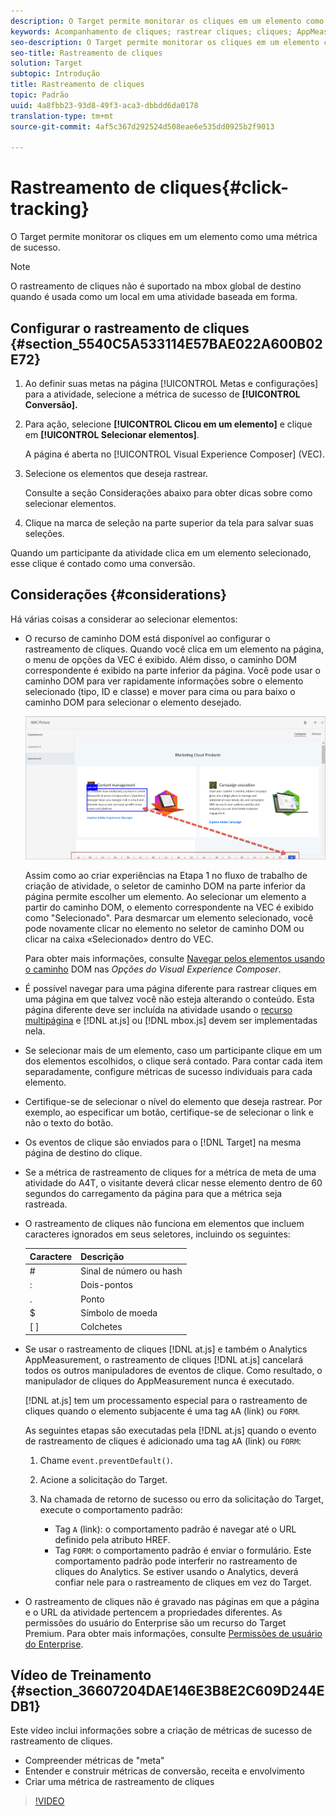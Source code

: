 ```yaml
---
description: O Target permite monitorar os cliques em um elemento como uma métrica de sucesso.
keywords: Acompanhamento de cliques; rastrear cliques; cliques; AppMeasurement
seo-description: O Target permite monitorar os cliques em um elemento como uma métrica de sucesso.
seo-title: Rastreamento de cliques
solution: Target
subtopic: Introdução
title: Rastreamento de cliques
topic: Padrão
uuid: 4a8fbb23-93d8-49f3-aca3-dbbdd6da0178
translation-type: tm+mt
source-git-commit: 4af5c367d292524d508eae6e535dd0925b2f9013

---
```



# Rastreamento de cliques{#click-tracking}

O Target permite monitorar os cliques em um elemento como uma métrica de sucesso.

>[!NOTE]
>
>O rastreamento de cliques não é suportado na mbox global de destino quando é usada como um local em uma atividade baseada em forma.

## Configurar o rastreamento de cliques {#section_5540C5A533114E57BAE022A600B02E72}

1. Ao definir suas metas na página [!UICONTROL Metas e configurações] para a atividade, selecione a métrica de sucesso de **[!UICONTROL Conversão].**
1. Para ação, selecione **[!UICONTROL Clicou em um elemento]** e clique em **[!UICONTROL Selecionar elementos]**.

   A página é aberta no [!UICONTROL Visual Experience Composer] (VEC).

1. Selecione os elementos que deseja rastrear.

   Consulte a seção Considerações abaixo para obter dicas sobre como selecionar elementos.

1. Clique na marca de seleção na parte superior da tela para salvar suas seleções.

Quando um participante da atividade clica em um elemento selecionado, esse clique é contado como uma conversão.

## Considerações {#considerations}

Há várias coisas a considerar ao selecionar elementos:

* O recurso de caminho DOM está disponível ao configurar o rastreamento de cliques. Quando você clica em um elemento na página, o menu de opções da VEC é exibido. Além disso, o caminho DOM correspondente é exibido na parte inferior da página. Você pode usar o caminho DOM para ver rapidamente informações sobre o elemento selecionado (tipo, ID e classe) e mover para cima ou para baixo o caminho DOM para selecionar o elemento desejado.

   ![Ilustração de caminho DOM](/help/c-activities/r-success-metrics/assets/click-tracking-dom.png)

   Assim como ao criar experiências na Etapa 1 no fluxo de trabalho de criação de atividade, o seletor de caminho DOM na parte inferior da página permite escolher um elemento. Ao selecionar um elemento a partir do caminho DOM, o elemento correspondente na VEC é exibido como &quot;Selecionado&quot;. Para desmarcar um elemento selecionado, você pode novamente clicar no elemento no seletor de caminho DOM ou clicar na caixa «Selecionado» dentro do VEC.

   Para obter mais informações, consulte [Navegar pelos elementos usando o caminho](/help/c-experiences/c-visual-experience-composer/viztarget-options.md#dom-path) DOM nas *Opções do Visual Experience Composer*.

* É possível navegar para uma página diferente para rastrear cliques em uma página em que talvez você não esteja alterando o conteúdo. Esta página diferente deve ser incluída na atividade usando o [recurso multipágina](../../c-experiences/c-visual-experience-composer/multipage-activity.md#concept_277E096063E14813AC5D8EDFA1D2ED48) e [!DNL at.js] ou [!DNL mbox.js] devem ser implementadas nela.
* Se selecionar mais de um elemento, caso um participante clique em um dos elementos escolhidos, o clique será contado. Para contar cada item separadamente, configure métricas de sucesso individuais para cada elemento.
* Certifique-se de selecionar o nível do elemento que deseja rastrear. Por exemplo, ao especificar um botão, certifique-se de selecionar o link e não o texto do botão.
* Os eventos de clique são enviados para o [!DNL Target] na mesma página de destino do clique.
* Se a métrica de rastreamento de cliques for a métrica de meta de uma atividade do A4T, o visitante deverá clicar nesse elemento dentro de 60 segundos do carregamento da página para que a métrica seja rastreada.
* O rastreamento de cliques não funciona em elementos que incluem caracteres ignorados em seus seletores, incluindo os seguintes:

   | Caractere | Descrição |
   |---|---|
   | # | Sinal de número ou hash |
   | : | Dois-pontos |
   | . | Ponto |
   | $ | Símbolo de moeda |
   | [ ] | Colchetes |

* Se usar o rastreamento de cliques [!DNL at.js] e também o Analytics AppMeasurement, o rastreamento de cliques [!DNL at.js] cancelará todos os outros manipuladores de eventos de clique. Como resultado, o manipulador de cliques do AppMeasurement nunca é executado.

    [!DNL at.js] tem um processamento especial para o rastreamento de cliques quando o elemento subjacente é uma tag `A`A (link) ou `FORM`.

   As seguintes etapas são executadas pela [!DNL at.js] quando o evento de rastreamento de cliques é adicionado uma tag `A`A (link) ou `FORM`:

   1. Chame `event.preventDefault()`.

   1. Acione a solicitação do Target.

   1. Na chamada de retorno de sucesso ou erro da solicitação do Target, execute o comportamento padrão:

      * Tag `A` (link): o comportamento padrão é navegar até o URL definido pela atributo HREF.
      * Tag `FORM`: o comportamento padrão é enviar o formulário.
   Este comportamento padrão pode interferir no rastreamento de cliques do Analytics. Se estiver usando o Analytics, deverá confiar nele para o rastreamento de cliques em vez do Target.

* O rastreamento de cliques não é gravado nas páginas em que a página e o URL da atividade pertencem a propriedades diferentes. As permissões do usuário do Enterprise são um recurso do Target Premium. Para obter mais informações, consulte [Permissões de usuário do Enterprise](/help/administrating-target/c-user-management/property-channel/property-channel.md).

## Vídeo de Treinamento {#section_36607204DAE146E3B8E2C609D244EDB1}

Este vídeo inclui informações sobre a criação de métricas de sucesso de rastreamento de cliques.

* Compreender métricas de &quot;meta&quot;
* Entender e construir métricas de conversão, receita e envolvimento
* Criar uma métrica de rastreamento de cliques

>[!VIDEO](https://video.tv.adobe.com/v/17380)